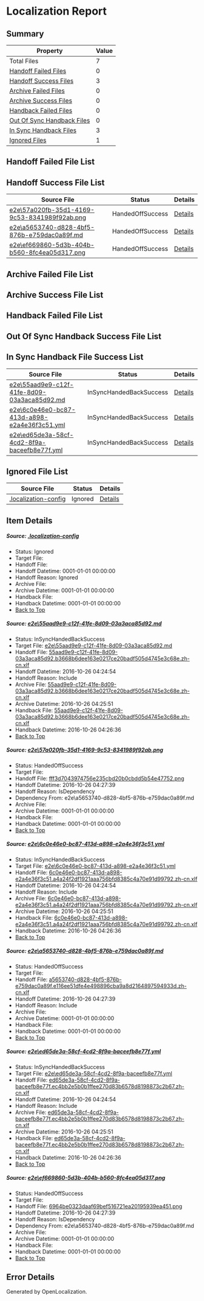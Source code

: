 # <a name='report-top'></a> Localization Report

## Summary
 Property | Value 
 -------- | ----- 
 Total Files | 7
[ Handoff Failed Files ](#handoff-failed-list)| 0
[ Handoff Success Files ](#handoff-success-list)| 3
[ Archive Failed Files ](#archive-failed-list)| 0
[ Archive Success Files ](#archive-success-list)| 0
[ Handback Failed Files ](#handback-failed-list)| 0
[ Out Of Sync Handback Files ](#outofsync-handback-success-list)| 0
[ In Sync Handback Files ](#insync-handback-success-list)| 3
[ Ignored Files ](#ignored-list)| 1

## <a name='handoff-failed-list'></a> Handoff Failed File List

## <a name='handoff-success-list'></a> Handoff Success File List
 Source File | Status | Details 
 ----------- | ------ | ------- 
 [e2e\57a020fb-35d1-4169-9c53-8341989f92ab.png](https://github.com/OpenLocalizationTestOrg/ol-test0/blob/0be6bd787a2887598e4a334ff6814ffee8e84d2c/e2e/57a020fb-35d1-4169-9c53-8341989f92ab.png) | HandedOffSuccess | [Details](#fff3d7043974756e235cbd20b0cbdd5b54e477522)
 [e2e\a5653740-d828-4bf5-876b-e759dac0a89f.md](https://github.com/OpenLocalizationTestOrg/ol-test0/blob/0be6bd787a2887598e4a334ff6814ffee8e84d2c/e2e/a5653740-d828-4bf5-876b-e759dac0a89f.md) | HandedOffSuccess | [Details](#14b34720270355028abfc9167a97defec9848b684)
 [e2e\ef669860-5d3b-404b-b560-8fc4ea05d317.png](https://github.com/OpenLocalizationTestOrg/ol-test0/blob/0be6bd787a2887598e4a334ff6814ffee8e84d2c/e2e/ef669860-5d3b-404b-b560-8fc4ea05d317.png) | HandedOffSuccess | [Details](#6964be0323daaf69bef516721ea20195939ea4516)

## <a name='archive-failed-list'></a> Archive Failed File List

## <a name='archive-success-list'></a> Archive Success File List

## <a name='handback-failed-list'></a> Handback Failed File List

## <a name='outofsync-handback-success-list'></a> Out Of Sync Handback Success File List

## <a name='insync-handback-success-list'></a> In Sync Handback File Success List
 Source File | Status | Details 
 ----------- | ------ | ------- 
 [e2e\55aad9e9-c12f-41fe-8d09-03a3aca85d92.md](https://github.com/OpenLocalizationTestOrg/ol-test0/blob/12c816ab7be46c97bf58536102b2fd5e42511ad2/e2e/55aad9e9-c12f-41fe-8d09-03a3aca85d92.md) | InSyncHandedBackSuccess | [Details](#f2a018f5d329ec3cbb2b13a7b4c4fb1aaaac1bda1)
 [e2e\6c0e46e0-bc87-413d-a898-e2a4e36f3c51.yml](https://github.com/OpenLocalizationTestOrg/ol-test0/blob/12c816ab7be46c97bf58536102b2fd5e42511ad2/e2e/6c0e46e0-bc87-413d-a898-e2a4e36f3c51.yml) | InSyncHandedBackSuccess | [Details](#dd2a1d4360a3bddf69fe059fbc06b90d73f1d1463)
 [e2e\ed65de3a-58cf-4cd2-8f9a-baceefb8e77f.yml](https://github.com/OpenLocalizationTestOrg/ol-test0/blob/12c816ab7be46c97bf58536102b2fd5e42511ad2/e2e/ed65de3a-58cf-4cd2-8f9a-baceefb8e77f.yml) | InSyncHandedBackSuccess | [Details](#5e3b40725b887954a45e84dc6519df25417b4ab25)

## <a name='ignored-list'></a> Ignored File List
 Source File | Status | Details 
 ----------- | ------ | ------- 
 [.localization-config](https://github.com/OpenLocalizationTestOrg/ol-test0/blob/0be6bd787a2887598e4a334ff6814ffee8e84d2c/.localization-config) | Ignored | [Details](#c268a05ecaa7ec85942ed632c29928ee5bd6da8d0)

## Item Details
##### <a name='c268a05ecaa7ec85942ed632c29928ee5bd6da8d0'></a> Source: [.localization-config](https://github.com/OpenLocalizationTestOrg/ol-test0/blob/0be6bd787a2887598e4a334ff6814ffee8e84d2c/.localization-config)
* Status: Ignored
* Target File: 
* Handoff File: 
* Handoff Datetime: 0001-01-01 00:00:00
* Handoff Reason: Ignored
* Archive File: 
* Archive Datetime: 0001-01-01 00:00:00
* Handback File: 
* Handback Datetime: 0001-01-01 00:00:00
* [Back to Top](#report-top)

##### <a name='f2a018f5d329ec3cbb2b13a7b4c4fb1aaaac1bda1'></a> Source: [e2e\55aad9e9-c12f-41fe-8d09-03a3aca85d92.md](https://github.com/OpenLocalizationTestOrg/ol-test0/blob/12c816ab7be46c97bf58536102b2fd5e42511ad2/e2e/55aad9e9-c12f-41fe-8d09-03a3aca85d92.md)
* Status: InSyncHandedBackSuccess
* Target File: [e2e\55aad9e9-c12f-41fe-8d09-03a3aca85d92.md](https://github.com/OpenLocalizationTestOrg/ol-test0-zhcn/blob/a04a04812206a317a969cf14a229b33c56e90135/e2e/55aad9e9-c12f-41fe-8d09-03a3aca85d92.md)
* Handoff File: [55aad9e9-c12f-41fe-8d09-03a3aca85d92.b3668b6dee163e0217ce20badf505d4745e3c68e.zh-cn.xlf](https://github.com/OpenLocalizationTestOrg/ol-test0-handoff/blob/6609bd1bd6788492b5c18e3a65d9ee0d9b928d8d/ol-handoff/OpenLocalizationTestOrg/ol-test0-zhcn/shujia/ht/55aad9e9-c12f-41fe-8d09-03a3aca85d92.b3668b6dee163e0217ce20badf505d4745e3c68e.zh-cn.xlf)
* Handoff Datetime: 2016-10-26 04:24:54
* Handoff Reason: Include
* Archive File: [55aad9e9-c12f-41fe-8d09-03a3aca85d92.b3668b6dee163e0217ce20badf505d4745e3c68e.zh-cn.xlf](https://github.com/OpenLocalizationTestOrg/ol-test0-handoff/blob/89949764e557b5675c1c182ef401ab0dad22c14d/ol-archive/OpenLocalizationTestOrg/ol-test0-zhcn/shujia/ht/55aad9e9-c12f-41fe-8d09-03a3aca85d92.b3668b6dee163e0217ce20badf505d4745e3c68e.zh-cn.xlf)
* Archive Datetime: 2016-10-26 04:25:51
* Handback File: [55aad9e9-c12f-41fe-8d09-03a3aca85d92.b3668b6dee163e0217ce20badf505d4745e3c68e.zh-cn.xlf](https://github.com/OpenLocalizationTestOrg/ol-test0-handback/blob/e7f3ba11785b8a7038e2648c4ee7d97280f11e04/ol-handback/OpenLocalizationTestOrg/ol-test0-zhcn/shujia/ht/55aad9e9-c12f-41fe-8d09-03a3aca85d92.b3668b6dee163e0217ce20badf505d4745e3c68e.zh-cn.xlf)
* Handback Datetime: 2016-10-26 04:26:36
* [Back to Top](#report-top)

##### <a name='fff3d7043974756e235cbd20b0cbdd5b54e477522'></a> Source: [e2e\57a020fb-35d1-4169-9c53-8341989f92ab.png](https://github.com/OpenLocalizationTestOrg/ol-test0/blob/0be6bd787a2887598e4a334ff6814ffee8e84d2c/e2e/57a020fb-35d1-4169-9c53-8341989f92ab.png)
* Status: HandedOffSuccess
* Target File: 
* Handoff File: [fff3d7043974756e235cbd20b0cbdd5b54e47752.png](https://github.com/OpenLocalizationTestOrg/ol-test0-handoff/blob/c28a1fbbd92a32e1803f5b1991b5ba263acd8765/ol-handoff/OpenLocalizationTestOrg/ol-test0-zhcn/shujia/ht/fff3d7043974756e235cbd20b0cbdd5b54e47752.png)
* Handoff Datetime: 2016-10-26 04:27:39
* Handoff Reason: IsDependency
* Dependency From: e2e\a5653740-d828-4bf5-876b-e759dac0a89f.md
* Archive File: 
* Archive Datetime: 0001-01-01 00:00:00
* Handback File: 
* Handback Datetime: 0001-01-01 00:00:00
* [Back to Top](#report-top)

##### <a name='dd2a1d4360a3bddf69fe059fbc06b90d73f1d1463'></a> Source: [e2e\6c0e46e0-bc87-413d-a898-e2a4e36f3c51.yml](https://github.com/OpenLocalizationTestOrg/ol-test0/blob/12c816ab7be46c97bf58536102b2fd5e42511ad2/e2e/6c0e46e0-bc87-413d-a898-e2a4e36f3c51.yml)
* Status: InSyncHandedBackSuccess
* Target File: [e2e\6c0e46e0-bc87-413d-a898-e2a4e36f3c51.yml](https://github.com/OpenLocalizationTestOrg/ol-test0-zhcn/blob/a04a04812206a317a969cf14a229b33c56e90135/e2e/6c0e46e0-bc87-413d-a898-e2a4e36f3c51.yml)
* Handoff File: [6c0e46e0-bc87-413d-a898-e2a4e36f3c51.a4a24f2df1921aaa756bfd8385c4a70e91d99792.zh-cn.xlf](https://github.com/OpenLocalizationTestOrg/ol-test0-handoff/blob/6609bd1bd6788492b5c18e3a65d9ee0d9b928d8d/ol-handoff/OpenLocalizationTestOrg/ol-test0-zhcn/shujia/ht/6c0e46e0-bc87-413d-a898-e2a4e36f3c51.a4a24f2df1921aaa756bfd8385c4a70e91d99792.zh-cn.xlf)
* Handoff Datetime: 2016-10-26 04:24:54
* Handoff Reason: Include
* Archive File: [6c0e46e0-bc87-413d-a898-e2a4e36f3c51.a4a24f2df1921aaa756bfd8385c4a70e91d99792.zh-cn.xlf](https://github.com/OpenLocalizationTestOrg/ol-test0-handoff/blob/89949764e557b5675c1c182ef401ab0dad22c14d/ol-archive/OpenLocalizationTestOrg/ol-test0-zhcn/shujia/ht/6c0e46e0-bc87-413d-a898-e2a4e36f3c51.a4a24f2df1921aaa756bfd8385c4a70e91d99792.zh-cn.xlf)
* Archive Datetime: 2016-10-26 04:25:51
* Handback File: [6c0e46e0-bc87-413d-a898-e2a4e36f3c51.a4a24f2df1921aaa756bfd8385c4a70e91d99792.zh-cn.xlf](https://github.com/OpenLocalizationTestOrg/ol-test0-handback/blob/e7f3ba11785b8a7038e2648c4ee7d97280f11e04/ol-handback/OpenLocalizationTestOrg/ol-test0-zhcn/shujia/ht/6c0e46e0-bc87-413d-a898-e2a4e36f3c51.a4a24f2df1921aaa756bfd8385c4a70e91d99792.zh-cn.xlf)
* Handback Datetime: 2016-10-26 04:26:36
* [Back to Top](#report-top)

##### <a name='14b34720270355028abfc9167a97defec9848b684'></a> Source: [e2e\a5653740-d828-4bf5-876b-e759dac0a89f.md](https://github.com/OpenLocalizationTestOrg/ol-test0/blob/0be6bd787a2887598e4a334ff6814ffee8e84d2c/e2e/a5653740-d828-4bf5-876b-e759dac0a89f.md)
* Status: HandedOffSuccess
* Target File: 
* Handoff File: [a5653740-d828-4bf5-876b-e759dac0a89f.e116ee51dfe4e498896cba9a8d2164897594933d.zh-cn.xlf](https://github.com/OpenLocalizationTestOrg/ol-test0-handoff/blob/c28a1fbbd92a32e1803f5b1991b5ba263acd8765/ol-handoff/OpenLocalizationTestOrg/ol-test0-zhcn/shujia/ht/a5653740-d828-4bf5-876b-e759dac0a89f.e116ee51dfe4e498896cba9a8d2164897594933d.zh-cn.xlf)
* Handoff Datetime: 2016-10-26 04:27:39
* Handoff Reason: Include
* Archive File: 
* Archive Datetime: 0001-01-01 00:00:00
* Handback File: 
* Handback Datetime: 0001-01-01 00:00:00
* [Back to Top](#report-top)

##### <a name='5e3b40725b887954a45e84dc6519df25417b4ab25'></a> Source: [e2e\ed65de3a-58cf-4cd2-8f9a-baceefb8e77f.yml](https://github.com/OpenLocalizationTestOrg/ol-test0/blob/12c816ab7be46c97bf58536102b2fd5e42511ad2/e2e/ed65de3a-58cf-4cd2-8f9a-baceefb8e77f.yml)
* Status: InSyncHandedBackSuccess
* Target File: [e2e\ed65de3a-58cf-4cd2-8f9a-baceefb8e77f.yml](https://github.com/OpenLocalizationTestOrg/ol-test0-zhcn/blob/a04a04812206a317a969cf14a229b33c56e90135/e2e/ed65de3a-58cf-4cd2-8f9a-baceefb8e77f.yml)
* Handoff File: [ed65de3a-58cf-4cd2-8f9a-baceefb8e77f.ec4bb2e5b0b1ffee270d83b6578d8198873c2b67.zh-cn.xlf](https://github.com/OpenLocalizationTestOrg/ol-test0-handoff/blob/6609bd1bd6788492b5c18e3a65d9ee0d9b928d8d/ol-handoff/OpenLocalizationTestOrg/ol-test0-zhcn/shujia/ht/ed65de3a-58cf-4cd2-8f9a-baceefb8e77f.ec4bb2e5b0b1ffee270d83b6578d8198873c2b67.zh-cn.xlf)
* Handoff Datetime: 2016-10-26 04:24:54
* Handoff Reason: Include
* Archive File: [ed65de3a-58cf-4cd2-8f9a-baceefb8e77f.ec4bb2e5b0b1ffee270d83b6578d8198873c2b67.zh-cn.xlf](https://github.com/OpenLocalizationTestOrg/ol-test0-handoff/blob/89949764e557b5675c1c182ef401ab0dad22c14d/ol-archive/OpenLocalizationTestOrg/ol-test0-zhcn/shujia/ht/ed65de3a-58cf-4cd2-8f9a-baceefb8e77f.ec4bb2e5b0b1ffee270d83b6578d8198873c2b67.zh-cn.xlf)
* Archive Datetime: 2016-10-26 04:25:51
* Handback File: [ed65de3a-58cf-4cd2-8f9a-baceefb8e77f.ec4bb2e5b0b1ffee270d83b6578d8198873c2b67.zh-cn.xlf](https://github.com/OpenLocalizationTestOrg/ol-test0-handback/blob/e7f3ba11785b8a7038e2648c4ee7d97280f11e04/ol-handback/OpenLocalizationTestOrg/ol-test0-zhcn/shujia/ht/ed65de3a-58cf-4cd2-8f9a-baceefb8e77f.ec4bb2e5b0b1ffee270d83b6578d8198873c2b67.zh-cn.xlf)
* Handback Datetime: 2016-10-26 04:26:36
* [Back to Top](#report-top)

##### <a name='6964be0323daaf69bef516721ea20195939ea4516'></a> Source: [e2e\ef669860-5d3b-404b-b560-8fc4ea05d317.png](https://github.com/OpenLocalizationTestOrg/ol-test0/blob/0be6bd787a2887598e4a334ff6814ffee8e84d2c/e2e/ef669860-5d3b-404b-b560-8fc4ea05d317.png)
* Status: HandedOffSuccess
* Target File: 
* Handoff File: [6964be0323daaf69bef516721ea20195939ea451.png](https://github.com/OpenLocalizationTestOrg/ol-test0-handoff/blob/c28a1fbbd92a32e1803f5b1991b5ba263acd8765/ol-handoff/OpenLocalizationTestOrg/ol-test0-zhcn/shujia/ht/6964be0323daaf69bef516721ea20195939ea451.png)
* Handoff Datetime: 2016-10-26 04:27:39
* Handoff Reason: IsDependency
* Dependency From: e2e\a5653740-d828-4bf5-876b-e759dac0a89f.md
* Archive File: 
* Archive Datetime: 0001-01-01 00:00:00
* Handback File: 
* Handback Datetime: 0001-01-01 00:00:00
* [Back to Top](#report-top)


## Error Details

Generated by OpenLocalization.
